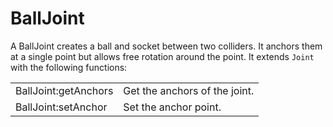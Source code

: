 <!--
category: reference
-->

BallJoint
===

A BallJoint creates a ball and socket between two colliders.  It anchors them at a single point but
allows free rotation around the point.  It extends `Joint` with the following functions:

<table>
<tr>
  <td class="pre">BallJoint:getAnchors</td>
  <td>Get the anchors of the joint.</td>
</tr>

<tr>
  <td class="pre">BallJoint:setAnchor</td>
  <td>Set the anchor point.</td>
</tr>
</table>

